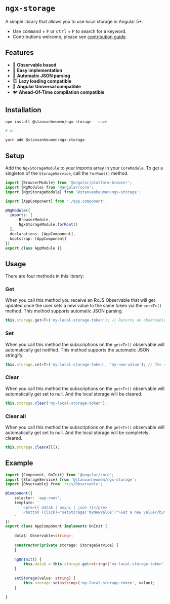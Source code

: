 # `ngx-storage`
A simple library that allows you to use local storage in Angular 5+.

- Use <kbd>command</kbd> + <kbd>F</kbd> or <kbd>ctrl</kbd> + <kbd>F</kbd> to search for a keyword.
- Contributions welcome, please see [contribution guide](.github/CONTRIBUTING.md).

## Features

- :frog: **Observable based**
- :camel: **Easy implementation**
- :panda_face: **Automatic JSON parsing**
- :mouse: **Lazy loading compatible**
- :sheep: **Angular Universal compatible**
- :bird: **Ahead-Of-Time compilation compatible**

## Installation

```bash
npm install @stanvanheumen/ngx-storage --save

# or

yarn add @stanvanheumen/ngx-storage
```

## Setup

Add the `NgxStorageModule` to your imports array in your `CoreModule`. To get a singleton of the `StorageService`, call 
the `forRoot()` method.

```typescript
import {BrowserModule} from '@angular/platform-browser';
import {NgModule} from '@angular/core';
import {NgxStorageModule} from '@stanvanheumen/ngx-storage';

import {AppComponent} from './app.component';

@NgModule({
  imports: [
      BrowserModule,
      NgxStorageModule.forRoot()
  ],
  declarations: [AppComponent],
  bootstrap: [AppComponent]
})
export class AppModule {}
```

## Usage

There are four methods in this library:

### Get

When you call this method you receive an RxJS Observable that will get updated once the user sets a new value to the 
same token via the `set<T>()` method. This method supports automatic JSON parsing.

```typescript
this.storage.get<T>('my-local-storage-token'); // Returns an observable of type T.
```

### Set

When you call this method the subscriptions on the `get<T>()` observable will automatically get notified.
This method supports the automatic JSON stringify.

```typescript
this.storage.set<T>('my-local-storage-token', 'my-new-value'); // The second argument is of type T.
```

### Clear

When you call this method the subscriptions on the `get<T>()` observable will automatically get set to null. 
And the local storage will be cleared.

```typescript
this.storage.clear('my-local-storage-token');
```

### Clear all

When you call this method the subscriptions on the `get<T>()` observable will automatically get set to null. 
And the local storage will be completely cleared.

```typescript
this.storage.clearAll();
```

## Example

```typescript
import {Component, OnInit} from '@angular/core';
import {StorageService} from '@stanvanheumen/ngx-storage';
import {Observable} from 'rxjs/Observable';

@Component({
    selector: 'app-root',
    template: `
        <pre>{{ data$ | async | json }}</pre>
        <button (click)="setStorage('myNewValue')">Set a new value</button>  
    `
})
export class AppComponent implements OnInit {
    
    data$: Observable<string>;
    
    constructor(private storage: StorageService) {
    }
    
    ngOnInit() {
        this.data$ = this.storage.get<string>('my-local-storage-token');
    }
    
    setStorage(value: string) {
        this.storage.set<string>('my-local-storage-token', value);
    }

}
```